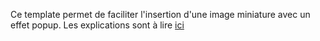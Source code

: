 Ce template permet de faciliter l'insertion d'une image miniature avec un effet popup.
Les explications sont à lire [ici](https://tic-et-net.org/2018/03/08/comment-ajouter-un-effet-popup-sur-une-miniature-dans-zwii-cms/)
